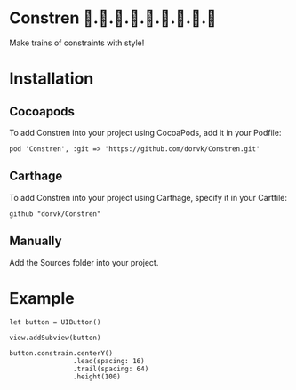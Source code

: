 # Constren 🚂.🚃.🚋.🚃.🚋.🚃.🚋.🚃.🚋
Make trains of constraints with style!

# Installation

Cocoapods
------------
To add Constren into your project using CocoaPods, add it in your Podfile:

    pod 'Constren', :git => 'https://github.com/dorvk/Constren.git'
    
Carthage
------------
To add Constren into your project using Carthage, specify it in your Cartfile:

    github "dorvk/Constren"
    
Manually
------------
Add the Sources folder into your project.

# Example

    let button = UIButton()
        
    view.addSubview(button)

    button.constrain.centerY()
                    .lead(spacing: 16)
                    .trail(spacing: 64)
                    .height(100)
